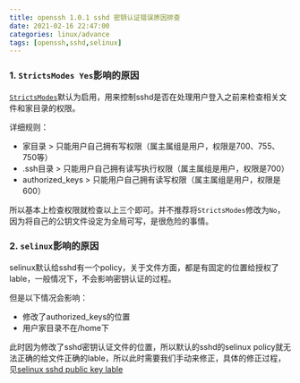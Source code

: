 ```yaml
---
title: openssh 1.0.1 sshd 密钥认证错误原因排查
date: 2021-02-16 22:47:00
categories: linux/advance
tags: [openssh,sshd,selinux]
---
```


### 1. `StrictsModes Yes`影响的原因
[`StrictsModes`](https://www.freebsd.org/cgi/man.cgi?sshd_config%285%29)默认为启用，用来控制sshd是否在处理用户登入之前来检查相关文件和家目录的权限。

详细规则：
- 家目录 > 只能用户自己拥有写权限（属主属组是用户，权限是700、755、750等）
- .ssh目录 > 只能用户自己拥有读写执行权限（属主属组是用户，权限是700）
- authorized_keys > 只能用户自己拥有读写权限（属主属组是用户，权限是600）

所以基本上检查权限就检查以上三个即可。并不推荐将`StrictsModes`修改为`No`，因为将自己的公钥文件设定为全局可写，是很危险的事情。

### 2. `selinux`影响的原因
selinux默认给sshd有一个policy，关于文件方面，都是有固定的位置给授权了lable，一般情况下，不会影响密钥认证的过程。

但是以下情况会影响：
- 修改了authorized_keys的位置
- 用户家目录不在/home下

此时因为修改了sshd密钥认证文件的位置，所以默认的sshd的selinux policy就无法正确的给文件正确的lable，所以此时需要我们手动来修正，具体的修正过程，见[selinux sshd public key lable](/linux/advance/selinux_1.0.2_sshd_public_key_lable.html)